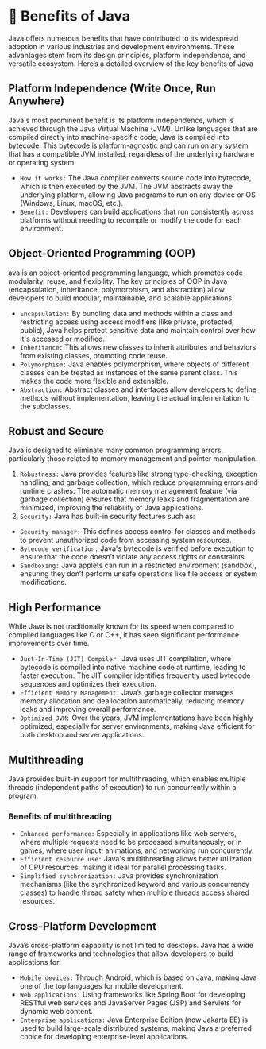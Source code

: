 # 🎯 Benefits of Java
Java offers numerous benefits that have contributed to its widespread adoption in various industries and development environments. These advantages stem from its design principles, platform independence, and versatile ecosystem. Here’s a detailed overview of the key benefits of Java

## Platform Independence (Write Once, Run Anywhere)
Java's most prominent benefit is its platform independence, which is achieved through the Java Virtual Machine (JVM). Unlike languages that are compiled directly into machine-specific code, Java is compiled into bytecode. This bytecode is platform-agnostic and can run on any system that has a compatible JVM installed, regardless of the underlying hardware or operating system.

* ``How it works:`` The Java compiler converts source code into bytecode, which is then executed by the JVM. The JVM abstracts away the underlying platform, allowing Java programs to run on any device or OS (Windows, Linux, macOS, etc.).
* ``Benefit:`` Developers can build applications that run consistently across platforms without needing to recompile or modify the code for each environment.


## Object-Oriented Programming (OOP)
ava is an object-oriented programming language, which promotes code modularity, reuse, and flexibility. The key principles of OOP in Java (encapsulation, inheritance, polymorphism, and abstraction) allow developers to build modular, maintainable, and scalable applications.

* ``Encapsulation:`` By bundling data and methods within a class and restricting access using access modifiers (like private, protected, public), Java helps protect sensitive data and maintain control over how it's accessed or modified.
* ``Inheritance:`` This allows new classes to inherit attributes and behaviors from existing classes, promoting code reuse.
* ``Polymorphism:`` Java enables polymorphism, where objects of different classes can be treated as instances of the same parent class. This makes the code more flexible and extensible.
* ``Abstraction:`` Abstract classes and interfaces allow developers to define methods without implementation, leaving the actual implementation to the subclasses.

## Robust and Secure
Java is designed to eliminate many common programming errors, particularly those related to memory management and pointer manipulation.

1. ``Robustness:`` Java provides features like strong type-checking, exception handling, and garbage collection, which reduce programming errors and runtime crashes. The automatic memory management feature (via garbage collection) ensures that memory leaks and fragmentation are minimized, improving the reliability of Java applications.
2. ``Security:`` Java has built-in security features such as:
* ``Security manager:`` This defines access control for classes and methods to prevent unauthorized code from accessing system resources.
* ``Bytecode verification:`` Java's bytecode is verified before execution to ensure that the code doesn’t violate any access rights or constraints.
* ``Sandboxing:`` Java applets can run in a restricted environment (sandbox), ensuring they don’t perform unsafe operations like file access or system modifications.

## High Performance
While Java is not traditionally known for its speed when compared to compiled languages like C or C++, it has seen significant performance improvements over time.

* ``Just-In-Time (JIT) Compiler:`` Java uses JIT compilation, where bytecode is compiled into native machine code at runtime, leading to faster execution. The JIT compiler identifies frequently used bytecode sequences and optimizes their execution.
* ``Efficient Memory Management:`` Java’s garbage collector manages memory allocation and deallocation automatically, reducing memory leaks and improving overall performance.
* ``Optimized JVM:`` Over the years, JVM implementations have been highly optimized, especially for server environments, making Java efficient for both desktop and server applications.

## Multithreading
Java provides built-in support for multithreading, which enables multiple threads (independent paths of execution) to run concurrently within a program.

### Benefits of multithreading
* ``Enhanced performance:`` Especially in applications like web servers, where multiple requests need to be processed simultaneously, or in games, where user input, animations, and networking run concurrently.
* ``Efficient resource use:`` Java's multithreading allows better utilization of CPU resources, making it ideal for parallel processing tasks.
* ``Simplified synchronization:`` Java provides synchronization mechanisms (like the synchronized keyword and various concurrency classes) to handle thread safety when multiple threads access shared resources.

## Cross-Platform Development
Java’s cross-platform capability is not limited to desktops. Java has a wide range of frameworks and technologies that allow developers to build applications for:
* ``Mobile devices:`` Through Android, which is based on Java, making Java one of the top languages for mobile development.
* ``Web applications:`` Using frameworks like Spring Boot for developing RESTful web services and JavaServer Pages (JSP) and Servlets for dynamic web content.
* ``Enterprise applications:`` Java Enterprise Edition (now Jakarta EE) is used to build large-scale distributed systems, making Java a preferred choice for developing enterprise-level applications.